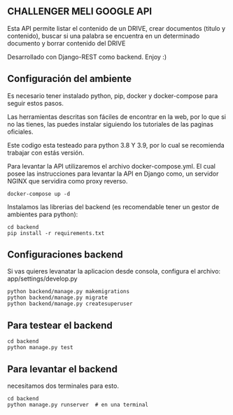 ## CHALLENGER MELI GOOGLE API

Esta API permite listar el contenido de un DRIVE, crear documentos (titulo y contenido), buscar si una palabra se encuentra en un determinado documento y borrar contenido del DRIVE

Desarrollado con Django-REST como backend. Enjoy :)

## Configuración del ambiente ##
Es necesario tener instalado python, pip, docker y docker-compose para seguir estos pasos.

Las herramientas descritas son fáciles de encontrar en la web, por lo que si no las tienes, las puedes instalar siguiendo los tutoriales de las paginas oficiales.

Este codigo esta testeado para python 3.8 Y 3.9, por lo cual se recomienda trabajar con estás versión.

Para levantar la API utilizaremos el archivo docker-compose.yml.
El cual posee las instrucciones para levantar la API en Django como, un servidor NGINX que servidira como proxy reverso.
```
docker-compose up -d
```

Instalamos las librerias del backend (es recomendable tener un gestor de ambientes para python):

```
cd backend
pip install -r requirements.txt
```

## Configuraciones backend ##
Si vas quieres levanatar la aplicacion desde consola, configura el archivo:
app/settings/develop.py

```
python backend/manage.py makemigrations
python backend/manage.py migrate
python backend/manage.py createsuperuser
```
## Para testear el backend ##
```
cd backend
python manage.py test
```

## Para levantar el backend ##
necesitamos dos terminales para esto.
```
cd backend
python manage.py runserver  # en una terminal
```


